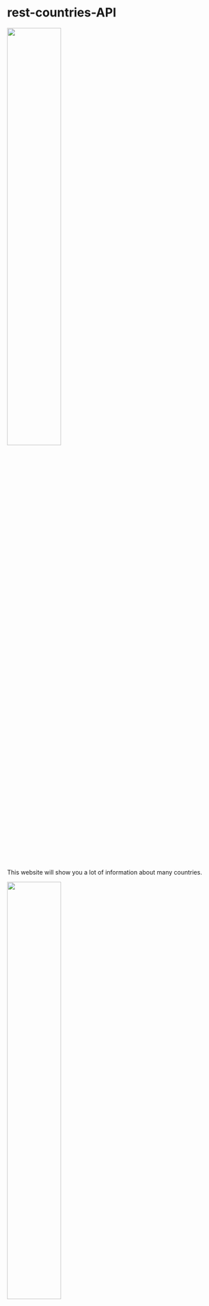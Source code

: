 # rest-countries-API


<img src="https://user-images.githubusercontent.com/56839789/86340641-84887980-bc55-11ea-96be-f4254b339f49.jpg" alt="" width="50%;">

This website will show you a lot of information about many countries.

<img src="https://user-images.githubusercontent.com/56839789/86288514-53bf2a80-bbea-11ea-8f25-9216f06266ef.png" alt="" width="50%;">

After chosing a country in the list all the information of the country will dynamicly change.

<img src="https://user-images.githubusercontent.com/56839789/86289352-d7c5e200-bbeb-11ea-8d89-bb45ba5ba062.gif" alt="" width="50%;">

# AJAX , API


* What is an API ? :
Doc Links: <a href="https://developer.mozilla.org/en-US/docs/Learn/JavaScript/Client-side_web_APIs/Introduction"><img src="https://upload.wikimedia.org/wikipedia/commons/thumb/9/98/MDN_Web_Docs.svg/1280px-MDN_Web_Docs.svg.png" alt="" width="100px;"></a>


* How to use ajax request:
Doc Links: <a href="https://developer.mozilla.org/fr/docs/Web/Guide/AJAX"><img src="https://upload.wikimedia.org/wikipedia/commons/thumb/9/98/MDN_Web_Docs.svg/1280px-MDN_Web_Docs.svg.png" alt="" width="100px;"></a>
<br>

# What i learn, pratice: 
<ul>
 <li>XMLHttpRequest()
 <li>Handle the answer of the server
 <li>Get
 <li>JSON
</ul>
 

Website link: https://my-countries-api.netlify.app

